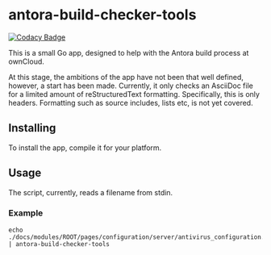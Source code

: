 # antora-build-checker-tools

[![Codacy Badge](https://api.codacy.com/project/badge/Grade/56e9bcca0698420ebb2b7b3383ec0c9b)](https://www.codacy.com/app/settermjd/antora-build-checker-tools?utm_source=github.com&amp;utm_medium=referral&amp;utm_content=settermjd/antora-build-checker-tools&amp;utm_campaign=Badge_Grade)

This is a small Go app, designed to help with the Antora build process at ownCloud.

At this stage, the ambitions of the app have not been that well defined, however, a start has been made.
Currently, it only checks an AsciiDoc file for a limited amount of reStructuredText formatting.
Specifically, this is only headers.
Formatting such as source includes, lists etc, is not yet covered.

## Installing

To install the app, compile it for your platform.

## Usage

The script, currently, reads a filename from stdin.

### Example

```
echo ./docs/modules/ROOT/pages/configuration/server/antivirus_configuration.adoc | antora-build-checker-tools
```
